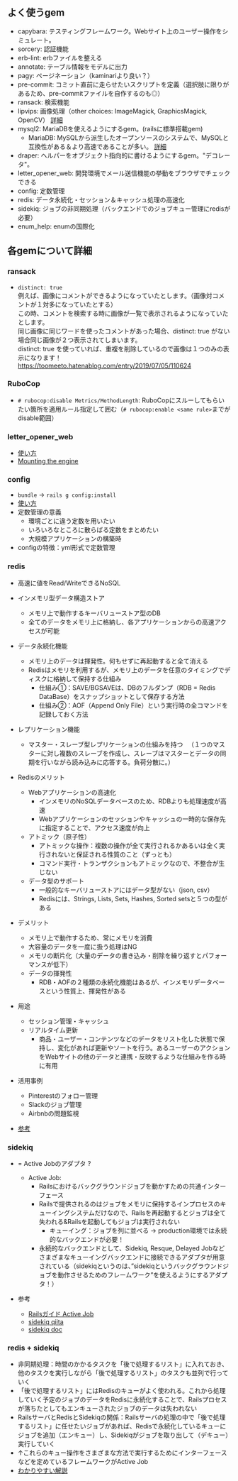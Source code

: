 ## よく使うgem
- capybara: テスティングフレームワーク。Webサイト上のユーザー操作をシミュレート。
- sorcery: 認証機能
- erb-lint: erbファイルを整える
- annotate: テーブル情報をモデルに出力
- pagy: ページネーション（kaminariより良い？）
- pre-commit: コミット直前に走らせたいスクリプトを定義（選択肢に限りがあるため、pre-commitファイルを自作するのも◎）
- ransack: 検索機能
- lipvips: 画像処理（other choices: ImageMagick, GraphicsMagick, OpenCV） [詳細](https://tech.medpeer.co.jp/entry/2020/07/30/100000)
- mysql2: MariaDBを使えるようにするgem。(railsに標準搭載gem)
  - MariaDB: MySQLから派生したオープンソースのシステムで、MySQLと互換性がある＆より高速であることが多い。  [詳細](https://www.integrate.io/jp/blog/mariadb-vs-mysql-everything-you-need-to-know-ja/#what)
- draper:  ヘルパーをオブジェクト指向的に書けるようにするgem。"デコレータ"。
- letter_opener_web: 開発環境でメール送信機能の挙動をブラウザでチェックできる
- config: 定数管理
- redis: データ永続化・セッション＆キャッシュ処理の高速化
- sidekiq: ジョブの非同期処理（バックエンドでのジョブキュー管理にredisが必要）
- enum_help: enumの国際化

## 各gemについて詳細

### ransack
- `distinct: true`  
  例えば、画像にコメントができるようになっていたとします。（画像対コメントが１対多になっていたとする）  
  この時、コメントを検索する時に画像が一覧で表示されるようになっていたとします。  
  同じ画像に同じワードを使ったコメントがあった場合、distinct: true がない場合同じ画像が２つ表示されてしまいます。  
  distinct: true を使っていれば、重複を削除しているので画像は１つのみの表示になります！  
  https://toomeeto.hatenablog.com/entry/2019/07/05/110624

### RuboCop
- `# rubocop:disable Metrics/MethodLength`: RuboCopにスルーしてもらいたい箇所を適用ルール指定して囲む（`# rubocop:enable <same rule>`までがdisable範囲）

### letter_opener_web
- [使い方](https://qiita.com/tanutanu/items/c6193c4c2c352ac152ec)
- [Mounting the engine](https://guides.rubyonrails.org/engines.html#mounting-the-engine)

### config
- `bundle` -> `rails g config:install`
- [使い方](https://qiita.com/tanutanu/items/8d3b06d0d42af114a383)
- 定数管理の意義  
  - 環境ごとに違う定数を用いたい
  - いろいろなところに散らばる定数をまとめたい
  - 大規模アプリケーションの構築時
- configの特徴：yml形式で定数管理


### redis
- 高速に値をRead/WriteできるNoSQL

- インメモリ型データ構造ストア
  - メモリ上で動作するキーバリューストア型のDB
  - 全てのデータをメモリ上に格納し、各アプリケーションからの高速アクセスが可能

- データ永続化機能
  - メモリ上のデータは揮発性。何もせずに再起動すると全て消える
  - Redisはメモリを利用するが、メモリ上のデータを任意のタイミングでディスクに格納して保持する仕組み
    - 仕組み①：SAVE/BGSAVEは、DBのフルダンプ（RDB = Redis DataBase）をスナップショットとして保存する方法
    - 仕組み②：AOF（Append Only File）という実行時の全コマンドを記録しておく方法

- レプリケーション機能
  - マスター・スレーブ型レプリケーションの仕組みを持つ
  　（１つのマスターに対し複数のスレーブを作成し、スレーブはマスターとデータの同期を行いながら読み込みに応答する。負荷分散に。）

- Redisのメリット
  - Webアプリケーションの高速化
    - インメモリのNoSQLデータベースのため、RDBよりも処理速度が高速
    - Webアプリケーションのセッションやキャッシュの一時的な保存先に指定することで、アクセス速度が向上
  - アトミック（原子性）
    - アトミックな操作：複数の操作が全て実行されるかあるいは全く実行されないと保証される性質のこと（ずっとも）
    - コマンド実行・トランザクションもアトミックなので、不整合が生じない
  - データ型のサポート
    - 一般的なキーバリューストアにはデータ型がない（json, csv）
    - Redisには、Strings, Lists, Sets, Hashes, Sorted setsと５つの型がある

- デメリット
  - メモリ上で動作するため、常にメモリを消費
  - 大容量のデータを一度に扱う処理はNG
  - メモリの断片化（大量のデータの書き込み・削除を繰り返すとパフォーマンスが低下）
  - データの揮発性 
    - RDB・AOFの２種類の永続化機能はあるが、インメモリデータベースという性質上、揮発性がある
  
- 用途
  - セッション管理・キャッシュ
  - リアルタイム更新
    - 商品・ユーザー・コンテンツなどのデータをリスト化した状態で保持し、変化があれば更新やソートを行う。あるユーザーのアクションをWebサイトの他のデータと連携・反映するような仕組みを作る時に有用
  
- 活用事例
  - Pinterestのフォロー管理
  - Slackのジョブ管理
  - Airbnbの問題監視

- [参考](https://agency-star.co.jp/column/redis)


### sidekiq
- = Active Jobのアダプタ ? 
  - Active Job: 
    - Railsにおけるバックグラウンドジョブを動かすための共通インターフェース
    - Railsで提供されるのはジョブをメモリに保持するインプロセスのキューイングシステムだけなので、Railsを再起動するとジョブは全て失われる&Railsを起動してもジョブは実行されない  
      - キューイング：ジョブを列に並べる
    → production環境では永続的なバックエンドが必要！
    - 永続的なバックエンドとして、Sidekiq, Resque, Delayed Jobなどさまざまなキューイングバックエンドに接続できるアダプタが用意されている（sidekiqというのは、”sidekiqというバックグラウンドジョブを動作させるためのフレームワーク”を使えるようにするアダプタ！）


- 参考
  - [Railsガイド Active Job](https://railsguides.jp/active_job_basics.html#active-job%E3%81%AE%E7%9B%AE%E7%9A%84)
  - [sidekiq qiita](https://qiita.com/tatsurou313/items/d3664f8dda05dcd12d56)
  - [sidekiq doc](https://github.com/mperham/sidekiq/wiki/Active-Job)

### redis + sidekiq
- 非同期処理：時間のかかるタスクを「後で処理するリスト」に入れておき、他のタスクを実行しながら「後で処理するリスト」のタスクも並列で行っていく
- 「後で処理するリスト」にはRedisのキューがよく使われる。これから処理していく予定のジョブのデータをRedisに永続化することで、Railsプロセスが落ちたとしてもエンキューされたジョブのデータは失われない
- RailsサーバとRedisとSidekiqの関係：Railsサーバの処理の中で「後で処理するリスト」に任せたいジョブがあれば、Redisで永続化しているキューにジョブを追加（エンキュー）し、Sidekiqがジョブを取り出して（デキュー）実行していく
- ↑これらのキュー操作をさまざまな方法で実行するためにインターフェースなどを定めているフレームワークがActive Job
- [わかりやすい解説](https://dev.icare.jpn.com/dev_cat/sidekiq/)